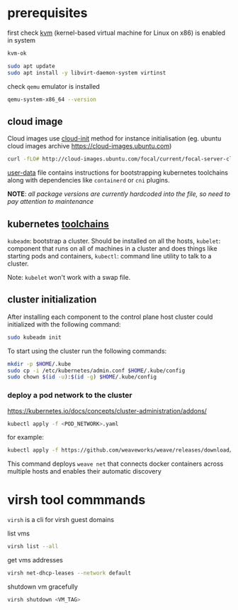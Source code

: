 # prerequisites

first check [kvm](https://linux-kvm.org) (kernel-based virtual machine
for Linux on x86) is enabled in system

```bash
kvm-ok
```

```bash
sudo apt update
sudo apt install -y libvirt-daemon-system virtinst
```

check `qemu` emulator is installed

```bash
qemu-system-x86_64 --version
```

## cloud image

Cloud images use [cloud-init][1] method for instance initialisation
(eg. ubuntu cloud images archive https://cloud-images.ubuntu.com)

```bash
curl -fLO# http://cloud-images.ubuntu.com/focal/current/focal-server-cloudimg-amd64.img
```

[user-data](/user-data) file contains instructions for bootstrapping
kubernetes toolchains along with dependencies like `containerd` or `cni`
plugins.

**NOTE**: *all package versions are currently hardcoded into the file, so
need to pay attention to maintenance*

[1]: https://cloudinit.readthedocs.io/en/latest/index.html

## kubernetes [toolchains][2]
`kubeadm`: bootstrap a cluster. Should be installed on all the hosts,
`kubelet`: component that runs on all of machines in a cluster and does
           things like starting pods and containers,
`kubectl`: command line utility to talk to a cluster.

Note: `kubelet` won't work with a swap file.

[2]: https://kubernetes.io/docs/setup/production-environment/tools/kubeadm/install-kubeadm/#k8s-install-0

## cluster initialization

After installing each component to the control plane host cluster could
initialized with the following command:

```bash
sudo kubeadm init
```

To start using the cluster run the following commands:

```bash
mkdir -p $HOME/.kube
sudo cp -i /etc/kubernetes/admin.conf $HOME/.kube/config
sudo chown $(id -u):$(id -g) $HOME/.kube/config
```

### deploy a pod network to the cluster

https://kubernetes.io/docs/concepts/cluster-administration/addons/

```bash
kubectl apply -f <POD_NETWORK>.yaml
```

for example:

```bash
kubectl apply -f https://github.com/weaveworks/weave/releases/download/v2.8.1/weave-daemonset-k8s.yaml
```

This command deploys `weave net` that connects docker containers across
multiple hosts and enables their automatic discovery

# virsh tool commmands

`virsh` is a cli for virsh guest domains

list vms

```bash
virsh list --all
```

get vms addresses

```bash
virsh net-dhcp-leases --network default
```

shutdown vm gracefully

```bash
virsh shutdown <VM_TAG>
```
